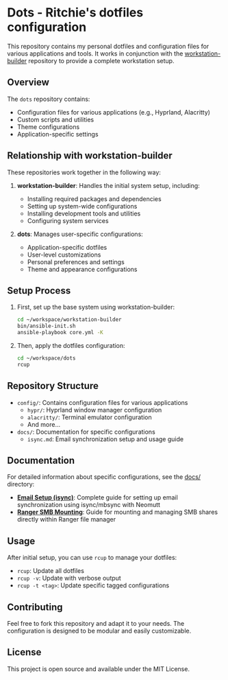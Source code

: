 # Dots - Ritchie's dotfiles configuration

This repository contains my personal dotfiles and configuration files for various applications and tools. It works in conjunction with the [workstation-builder](https://github.com/rsmacapinlac/workstation-builder) repository to provide a complete workstation setup.

## Overview

The `dots` repository contains:
- Configuration files for various applications (e.g., Hyprland, Alacritty)
- Custom scripts and utilities
- Theme configurations
- Application-specific settings

## Relationship with workstation-builder

These repositories work together in the following way:

1. **workstation-builder**: Handles the initial system setup, including:
   - Installing required packages and dependencies
   - Setting up system-wide configurations
   - Installing development tools and utilities
   - Configuring system services

2. **dots**: Manages user-specific configurations:
   - Application-specific dotfiles
   - User-level customizations
   - Personal preferences and settings
   - Theme and appearance configurations

## Setup Process

1. First, set up the base system using workstation-builder:
   ```bash
   cd ~/workspace/workstation-builder
   bin/ansible-init.sh
   ansible-playbook core.yml -K
   ```

2. Then, apply the dotfiles configuration:
   ```bash
   cd ~/workspace/dots
   rcup
   ```

## Repository Structure

- `config/`: Contains configuration files for various applications
  - `hypr/`: Hyprland window manager configuration
  - `alacritty/`: Terminal emulator configuration
  - And more...
- `docs/`: Documentation for specific configurations
  - `isync.md`: Email synchronization setup and usage guide

## Documentation

For detailed information about specific configurations, see the [docs/](docs/) directory:

- **[Email Setup (isync)](docs/isync.md)**: Complete guide for setting up email synchronization using isync/mbsync with Neomutt
- **[Ranger SMB Mounting](docs/ranger-smb-mounting.md)**: Guide for mounting and managing SMB shares directly within Ranger file manager

## Usage

After initial setup, you can use `rcup` to manage your dotfiles:
- `rcup`: Update all dotfiles
- `rcup -v`: Update with verbose output
- `rcup -t <tag>`: Update specific tagged configurations

## Contributing

Feel free to fork this repository and adapt it to your needs. The configuration is designed to be modular and easily customizable.

## License

This project is open source and available under the MIT License.
